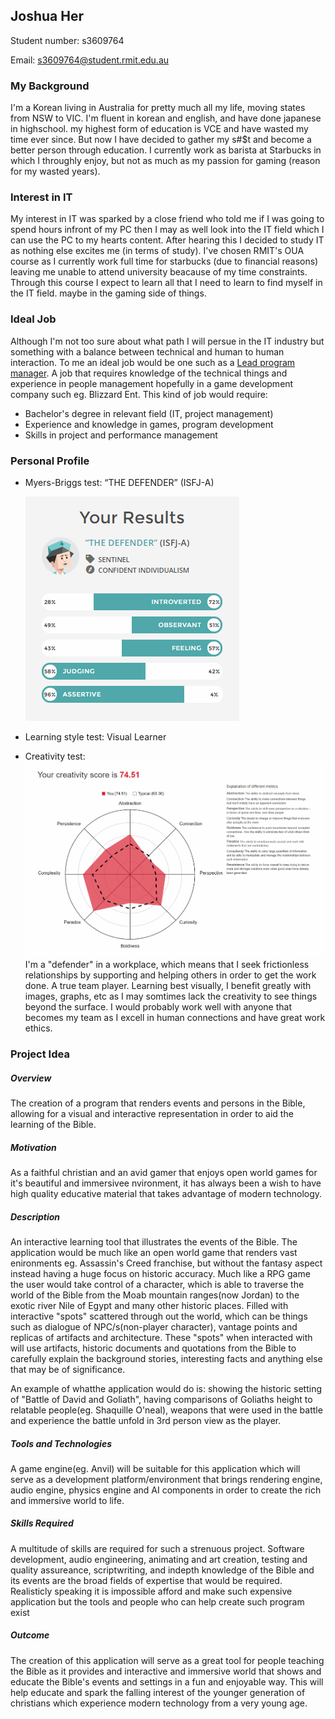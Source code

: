 ## Joshua Her

Student number: s3609764

Email: s3609764@student.rmit.edu.au

### My Background
I'm a Korean living in Australia for pretty much all my life, moving states from NSW to VIC.
I'm fluent in korean and english, and have done japanese in highschool. my highest form of education is VCE and have wasted my time ever since. But now I have decided to gather my s#$t and become a better person through education.
I currently work as barista at Starbucks in which I throughly enjoy, but not as much as my passion for gaming (reason for my wasted years).

### Interest in IT
My interest in IT was sparked by a close friend who told me if I was going to spend hours infront of my PC then I may as well look into the IT field which I can use the PC to my hearts content. After hearing this I decided to study IT as nothing else excites me (in terms of study).
I've chosen RMIT's OUA course as I currently work full time for starbucks (due to financial reasons) leaving me unable to attend university beacause of my time constraints.
Through this course I expect to learn all that I need to learn to find myself in the IT field. maybe in the gaming side of things.

### Ideal Job
Although I'm not too sure about what path I will persue in the IT industry but something with a balance between technical and human to human interaction.
To me an ideal job would be one such as a [Lead program manager](https://careers.blizzard.com/en-us/openings/oKvo9fww).
 A job that requires knowledge of the technical things and experience in people management hopefully in a game development company such eg. Blizzard Ent. This kind of job would require:
- Bachelor's degree in relevant field (IT, project management)
- Experience and knowledge in games, program development
- Skills in project and performance management

### Personal Profile
- Myers-Briggs test: “THE DEFENDER” (ISFJ-A)

  ![Defender](https://raw.githubusercontent.com/wldndgithub/Assignment_1/master/Defender.PNG)
- Learning style test: Visual Learner
- Creativity test:
![creativity](https://raw.githubusercontent.com/wldndgithub/Assignment_1/master/creativity.PNG)
I'm a "defender" in a workplace, which means that I seek frictionless relationships by supporting and helping others in order to get the work done. A true team player.
Learning best visually, I benefit greatly with images, graphs, etc as I may somtimes lack the creativity to see things beyond the surface. I would probably work well with anyone that becomes my team as I excell in human connections and have great work ethics.

### Project Idea

##### Overview
The creation of a program that renders events and persons in the Bible, allowing for a visual and interactive representation in order to aid the learning of the Bible.

##### Motivation
As a faithful christian and an avid gamer that enjoys open world games for it's beautiful and immersivee nvironment, it has always been a wish to have high quality educative material that takes advantage of modern technology.

##### Description
An interactive learning tool that illustrates the events of the Bible. The application would be much like an open world game that renders vast enironments eg. Assassin's Creed franchise, but without the fantasy aspect instead having a huge focus on historic accuracy.
Much like a RPG game the user would take control of a character, which is able to traverse the world of the Bible from the Moab mountain ranges(now Jordan) to the exotic river Nile of Egypt and many other historic places. Filled with interactive "spots" scattered through out the world, which can be things such as dialogue of NPC/s(non-player character), vantage points and replicas of artifacts and architecture. These "spots" when interacted with will use artifacts, historic documents and quotations from the Bible to carefully explain the background stories, interesting facts and anything else that may be of significance.
 
An example of whatthe application would do is: showing the historic setting of "Battle of David and Goliath", having comparisons of Goliaths height to relatable people(eg. Shaquille O'neal), weapons that were used in the battle and experience the battle unfold in 3rd person view as the player.

##### Tools and Technologies
A game engine(eg. Anvil) will be suitable for this application which will serve as a development platform/environment that brings rendering engine, audio engine, physics engine and AI components in order to create the rich and immersive world to life.

##### Skills Required
A multitude of skills are required for such a strenuous project. Software development, audio engineering, animating and art creation, testing and quality assureance, scriptwriting, and indepth knowledge of the Bible and its events are the broad fields of expertise that would be required. Realisticly speaking it is impossible afford and make such expensive application but the tools and people who can help create such program exist

##### Outcome
The creation of this application will serve as a great tool for people teaching the Bible as it provides and interactive and immersive world that shows and educate the Bible's events and settings in a fun and enjoyable way. This will help educate and spark the falling interest of the younger generation of christians which experience modern technology from a very young age.
